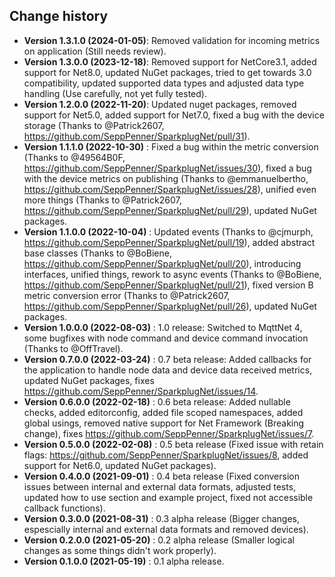 Change history
--------------

* **Version 1.3.1.0 (2024-01-05)**: Removed validation for incoming metrics on application (Still needs review).
* **Version 1.3.0.0 (2023-12-18)**: Removed support for NetCore3.1, added support for Net8.0, updated NuGet packages, tried to get towards 3.0 compatibility, updated supported data types and adjusted data type handling (Use carefully, not yet fully tested).
* **Version 1.2.0.0 (2022-11-20)**: Updated nuget packages, removed support for Net5.0, added support for Net7.0, fixed a bug with the device storage (Thanks to @Patrick2607, https://github.com/SeppPenner/SparkplugNet/pull/31).
* **Version 1.1.1.0 (2022-10-30)** : Fixed a bug within the metric conversion (Thanks to @49564B0F, https://github.com/SeppPenner/SparkplugNet/issues/30), fixed a bug with the device metrics on publishing (Thanks to @emmanuelbertho, https://github.com/SeppPenner/SparkplugNet/issues/28), unified even more things (Thanks to @Patrick2607, https://github.com/SeppPenner/SparkplugNet/pull/29), updated NuGet packages.
* **Version 1.1.0.0 (2022-10-04)** : Updated events (Thanks to @cjmurph, https://github.com/SeppPenner/SparkplugNet/pull/19), added abstract base classes (Thanks to @BoBiene, https://github.com/SeppPenner/SparkplugNet/pull/20), introducing interfaces, unified things, rework to async events (Thanks to @BoBiene, https://github.com/SeppPenner/SparkplugNet/pull/21), fixed version B metric conversion error (Thanks to @Patrick2607, https://github.com/SeppPenner/SparkplugNet/pull/26), updated NuGet packages.
* **Version 1.0.0.0 (2022-08-03)** : 1.0 release: Switched to MqttNet 4, some bugfixes with node command and device command invocation (Thanks to @OffTravel).
* **Version 0.7.0.0 (2022-03-24)** : 0.7 beta release: Added callbacks for the application to handle node data and device data received metrics, updated NuGet packages, fixes https://github.com/SeppPenner/SparkplugNet/issues/14.
* **Version 0.6.0.0 (2022-02-18)** : 0.6 beta release: Added nullable checks, added editorconfig, added file scoped namespaces, added global usings, removed native support for Net Framework (Breaking change), fixes https://github.com/SeppPenner/SparkplugNet/issues/7.
* **Version 0.5.0.0 (2022-02-08)** : 0.5 beta release (Fixed issue with retain flags: https://github.com/SeppPenner/SparkplugNet/issues/8, added support for Net6.0, updated NuGet packages).
* **Version 0.4.0.0 (2021-09-01)** : 0.4 beta release (Fixed conversion issues between internal and external data formats, adjusted tests, updated how to use section and example project, fixed not accessible callback functions).
* **Version 0.3.0.0 (2021-08-31)** : 0.3 alpha release (Bigger changes, espescially internal and external data formats and removed devices).
* **Version 0.2.0.0 (2021-05-20)** : 0.2 alpha release (Smaller logical changes as some things didn't work properly).
* **Version 0.1.0.0 (2021-05-19)** : 0.1 alpha release.